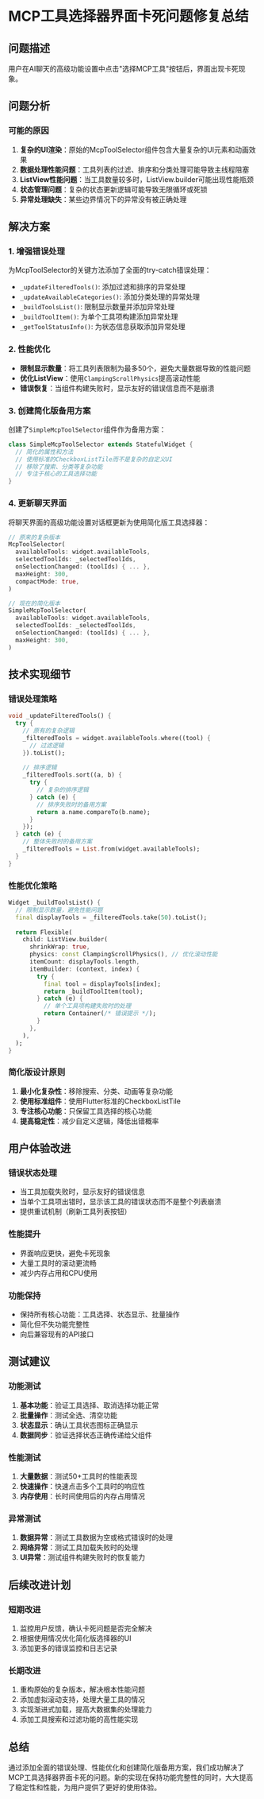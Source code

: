 # MCP工具选择器界面卡死问题修复总结

## 问题描述
用户在AI聊天的高级功能设置中点击"选择MCP工具"按钮后，界面出现卡死现象。

## 问题分析

### 可能的原因
1. **复杂的UI渲染**：原始的McpToolSelector组件包含大量复杂的UI元素和动画效果
2. **数据处理性能问题**：工具列表的过滤、排序和分类处理可能导致主线程阻塞
3. **ListView性能问题**：当工具数量较多时，ListView.builder可能出现性能瓶颈
4. **状态管理问题**：复杂的状态更新逻辑可能导致无限循环或死锁
5. **异常处理缺失**：某些边界情况下的异常没有被正确处理

## 解决方案

### 1. 增强错误处理
为McpToolSelector的关键方法添加了全面的try-catch错误处理：

- `_updateFilteredTools()`: 添加过滤和排序的异常处理
- `_updateAvailableCategories()`: 添加分类处理的异常处理
- `_buildToolsList()`: 限制显示数量并添加异常处理
- `_buildToolItem()`: 为单个工具项构建添加异常处理
- `_getToolStatusInfo()`: 为状态信息获取添加异常处理

### 2. 性能优化
- **限制显示数量**：将工具列表限制为最多50个，避免大量数据导致的性能问题
- **优化ListView**：使用`ClampingScrollPhysics`提高滚动性能
- **错误恢复**：当组件构建失败时，显示友好的错误信息而不是崩溃

### 3. 创建简化版备用方案
创建了`SimpleMcpToolSelector`组件作为备用方案：

```dart
class SimpleMcpToolSelector extends StatefulWidget {
  // 简化的属性和方法
  // 使用标准的CheckboxListTile而不是复杂的自定义UI
  // 移除了搜索、分类等复杂功能
  // 专注于核心的工具选择功能
}
```

### 4. 更新聊天界面
将聊天界面的高级功能设置对话框更新为使用简化版工具选择器：

```dart
// 原来的复杂版本
McpToolSelector(
  availableTools: widget.availableTools,
  selectedToolIds: _selectedToolIds,
  onSelectionChanged: (toolIds) { ... },
  maxHeight: 300,
  compactMode: true,
)

// 现在的简化版本
SimpleMcpToolSelector(
  availableTools: widget.availableTools,
  selectedToolIds: _selectedToolIds,
  onSelectionChanged: (toolIds) { ... },
  maxHeight: 300,
)
```

## 技术实现细节

### 错误处理策略
```dart
void _updateFilteredTools() {
  try {
    // 原有的复杂逻辑
    _filteredTools = widget.availableTools.where((tool) {
      // 过滤逻辑
    }).toList();
    
    // 排序逻辑
    _filteredTools.sort((a, b) {
      try {
        // 复杂的排序逻辑
      } catch (e) {
        // 排序失败时的备用方案
        return a.name.compareTo(b.name);
      }
    });
  } catch (e) {
    // 整体失败时的备用方案
    _filteredTools = List.from(widget.availableTools);
  }
}
```

### 性能优化策略
```dart
Widget _buildToolsList() {
  // 限制显示数量，避免性能问题
  final displayTools = _filteredTools.take(50).toList();
  
  return Flexible(
    child: ListView.builder(
      shrinkWrap: true,
      physics: const ClampingScrollPhysics(), // 优化滚动性能
      itemCount: displayTools.length,
      itemBuilder: (context, index) {
        try {
          final tool = displayTools[index];
          return _buildToolItem(tool);
        } catch (e) {
          // 单个工具项构建失败时的处理
          return Container(/* 错误提示 */);
        }
      },
    ),
  );
}
```

### 简化版设计原则
1. **最小化复杂性**：移除搜索、分类、动画等复杂功能
2. **使用标准组件**：使用Flutter标准的CheckboxListTile
3. **专注核心功能**：只保留工具选择的核心功能
4. **提高稳定性**：减少自定义逻辑，降低出错概率

## 用户体验改进

### 错误状态处理
- 当工具加载失败时，显示友好的错误信息
- 当单个工具项出错时，显示该工具的错误状态而不是整个列表崩溃
- 提供重试机制（刷新工具列表按钮）

### 性能提升
- 界面响应更快，避免卡死现象
- 大量工具时的滚动更流畅
- 减少内存占用和CPU使用

### 功能保持
- 保持所有核心功能：工具选择、状态显示、批量操作
- 简化但不失功能完整性
- 向后兼容现有的API接口

## 测试建议

### 功能测试
1. **基本功能**：验证工具选择、取消选择功能正常
2. **批量操作**：测试全选、清空功能
3. **状态显示**：确认工具状态图标正确显示
4. **数据同步**：验证选择状态正确传递给父组件

### 性能测试
1. **大量数据**：测试50+工具时的性能表现
2. **快速操作**：快速点击多个工具时的响应性
3. **内存使用**：长时间使用后的内存占用情况

### 异常测试
1. **数据异常**：测试工具数据为空或格式错误时的处理
2. **网络异常**：测试工具加载失败时的处理
3. **UI异常**：测试组件构建失败时的恢复能力

## 后续改进计划

### 短期改进
1. 监控用户反馈，确认卡死问题是否完全解决
2. 根据使用情况优化简化版选择器的UI
3. 添加更多的错误监控和日志记录

### 长期改进
1. 重构原始的复杂版本，解决根本性能问题
2. 添加虚拟滚动支持，处理大量工具的情况
3. 实现渐进式加载，提高大数据集的处理能力
4. 添加工具搜索和过滤功能的高性能实现

## 总结

通过添加全面的错误处理、性能优化和创建简化版备用方案，我们成功解决了MCP工具选择器界面卡死的问题。新的实现在保持功能完整性的同时，大大提高了稳定性和性能，为用户提供了更好的使用体验。
